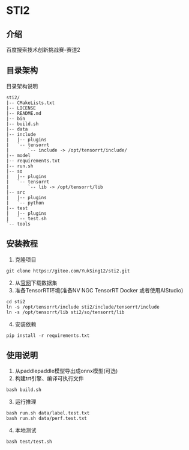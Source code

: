 # STI2

## 介绍
百度搜索技术创新挑战赛-赛道2

## 目录架构
目录架构说明
```
sti2/
|-- CMakeLists.txt
|-- LICENSE
|-- README.md
|-- bin
|-- build.sh
|-- data
|-- include
|   |-- plugins
|   `-- tensorrt
|       `-- include -> /opt/tensorrt/include/
|-- model
|-- requirements.txt
|-- run.sh
|-- so
|   |-- plugins
|   `-- tensorrt
|       `-- lib -> /opt/tensorrt/lib
|-- src
|   |-- plugins
|   `-- python
|-- test
|   |-- plugins
|   `-- test.sh
`-- tools
```


## 安装教程

1.  克隆项目
```
git clone https://gitee.com/YukSing12/sti2.git
```
2.  从[官网](https://aistudio.baidu.com/aistudio/competition/detail/674/0/introduction)下载数据集
3.  准备TensorRT环境(准备NV NGC TensorRT Docker 或者使用AIStudio)
```
cd sti2
ln -s /opt/tensorrt/include sti2/include/tensorrt/include
ln -s /opt/tensorrt/lib sti2/so/tensorrt/lib
```
4.  安装依赖
```
pip install -r requirements.txt
```

## 使用说明

1.  从paddlepaddle模型导出成onnx模型(可选)
2.  构建trt引擎、编译可执行文件
```
bash build.sh
```
3.  运行推理
```
bash run.sh data/label.test.txt
bash run.sh data/perf.test.txt
```
4. 本地测试
```
bash test/test.sh
```

